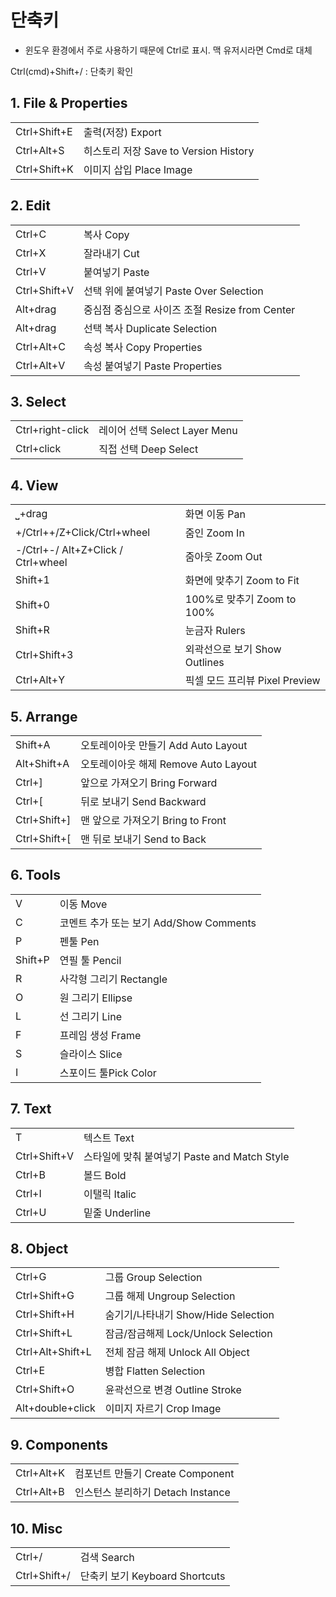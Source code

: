 # 단축키

- 윈도우 환경에서 주로 사용하기 때문에 Ctrl로 표시. 맥 유저시라면 Cmd로 대체

Ctrl(cmd)+Shift+/ : 단축키 확인

## 1. File & Properties

<table>
<tr><td>Ctrl+Shift+E</td><td>출력(저장) Export</td></tr>
<tr><td>Ctrl+Alt+S</td><td>히스토리 저장 Save to Version History</td></tr>
<tr><td>Ctrl+Shift+K</td><td>이미지 삽입 Place Image</td></tr>
</table>

## 2. Edit

<table>
<tr><td>Ctrl+C</td><td>복사 Copy</td></tr>
<tr><td>Ctrl+X</td><td>잘라내기 Cut</td></tr>
<tr><td>Ctrl+V</td><td>붙여넣기 Paste</td></tr>
<tr><td>Ctrl+Shift+V</td><td>선택 위에 붙여넣기 Paste Over Selection</td></tr>
<tr><td>Alt+drag</td><td>중심점 중심으로 사이즈 조절 Resize from Center</td></tr>
<tr><td>Alt+drag</td><td>선택 복사 Duplicate Selection</td></tr>
<tr><td>Ctrl+Alt+C</td><td>속성 복사 Copy Properties</td></tr>
<tr><td>Ctrl+Alt+V</td><td>속성 붙여넣기 Paste Properties</td></tr>
</table>

## 3. Select

<table>
<tr><td>Ctrl+right-click</td><td>레이어 선택 Select Layer Menu</td></tr>
<tr><td>Ctrl+click</td><td>직접 선택 Deep Select</td></tr>
</table> 

## 4. View

<table>
<tr><td>⎵+drag</td><td>화면 이동 Pan</td></tr>
<tr><td>+/Ctrl++/Z+Click/Ctrl+wheel</td><td>줌인 Zoom In</td></tr>
<tr><td>-/Ctrl+-/ Alt+Z+Click / Ctrl+wheel</td><td>줌아웃 Zoom Out</td></tr>
<tr><td>Shift+1</td><td>화면에 맞추기 Zoom to Fit</td></tr>
<tr><td>Shift+0</td><td>100%로 맞추기 Zoom to 100%</td></tr>
<tr><td>Shift+R</td><td>눈금자 Rulers</td></tr>
<tr><td>Ctrl+Shift+3</td><td>외곽선으로 보기 Show Outlines</td></tr>
<tr><td>Ctrl+Alt+Y</td><td>픽셀 모드 프리뷰 Pixel Preview</td></tr>
</table> 

## 5. Arrange

<table>
<tr><td>Shift+A</td><td>오토레이아웃 만들기 Add Auto Layout</td></tr>
<tr><td>Alt+Shift+A</td><td>오토레이아웃 해제 Remove Auto Layout</td></tr>
<tr><td>Ctrl+]</td><td>앞으로 가져오기 Bring Forward</td></tr>
<tr><td>Ctrl+[</td><td>뒤로 보내기 Send Backward</td></tr>
<tr><td>Ctrl+Shift+]</td><td>맨 앞으로 가져오기 Bring to Front</td></tr>
<tr><td>Ctrl+Shift+[</td><td>맨 뒤로 보내기 Send to Back</td></tr>
</table> 

## 6. Tools

<table>
<tr><td>V</td><td>이동 Move</td></tr>
<tr><td>C</td><td>코멘트 추가 또는 보기 Add/Show Comments</td></tr>
<tr><td>P</td><td>펜툴 Pen</td></tr>
<tr><td>Shift+P</td><td>연필 툴 Pencil</td></tr>
<tr><td>R</td><td>사각형 그리기 Rectangle</td></tr>
<tr><td>O</td><td>원 그리기 Ellipse</td></tr>
<tr><td>L</td><td>선 그리기 Line</td></tr>
<tr><td>F</td><td>프레임 생성 Frame</td></tr>
<tr><td>S</td><td>슬라이스 Slice</td></tr>
<tr><td>I</td><td>스포이드 툴Pick Color</td></tr>
</table> 

## 7. Text

<table>
<tr><td>T</td><td>텍스트 Text</td></tr>
<tr><td>Ctrl+Shift+V</td><td>스타일에 맞춰 붙여넣기 Paste and Match Style</td></tr>
<tr><td>Ctrl+B</td><td>볼드 Bold</td></tr>
<tr><td>Ctrl+I</td><td>이탤릭 Italic</td></tr>
<tr><td>Ctrl+U</td><td>밑줄 Underline</td></tr>
</table> 

## 8. Object

<table>
<tr><td>Ctrl+G</td><td>그룹 Group Selection</td></tr>
<tr><td>Ctrl+Shift+G</td><td>그룹 해제 Ungroup Selection</td></tr>
<tr><td>Ctrl+Shift+H</td><td>숨기기/나타내기 Show/Hide Selection</td></tr>
<tr><td>Ctrl+Shift+L</td><td>잠금/잠금해제 Lock/Unlock Selection</td></tr>
<tr><td>Ctrl+Alt+Shift+L</td><td>전체 잠금 해제 Unlock All Object</td></tr>
<tr><td>Ctrl+E</td><td>병합 Flatten Selection</td></tr>
<tr><td>Ctrl+Shift+O</td><td>윤곽선으로 변경 Outline Stroke</td></tr>
<tr><td>Alt+double+click</td><td>이미지 자르기 Crop Image</td></tr>
</table>

## 9. Components

<table>
<tr><td>Ctrl+Alt+K</td><td>컴포넌트 만들기 Create Component</td></tr>
<tr><td>Ctrl+Alt+B</td><td>인스턴스 분리하기 Detach Instance</td></tr>
</table>

## 10. Misc

<table>
<tr><td>Ctrl+/</td><td>검색 Search</td></tr>
<tr><td>Ctrl+Shift+/</td><td>단축키 보기 Keyboard Shortcuts</td></tr>
</table>
